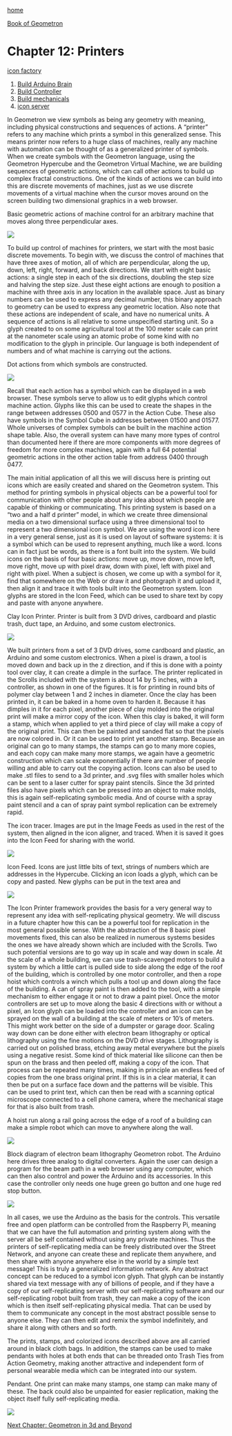 [home](index.html)

[Book of Geometron](scrolls/bookofgeometron.md)

# Chapter 12: Printers

[icon factory](scrolls/iconfactory.md)

1. [Build Arduino Brain](scrolls/brain.md)
2. [Build Controller](scrolls/controller.md)
3. [Build mechanicals](scrolls/mechanicals.md)
4. [icon server](iconserver/)

In Geometron we view symbols as being any geometry with meaning,
including physical constructions and sequences of actions. A “printer”
refers to any machine which prints a symbol in this generalized sense.
This means printer now refers to a huge class of machines, really any
machine with automation can be thought of as a generalized printer of
symbols. When we create symbols with the Geometron language, using the
Geometron Hypercube and the Geometron Virtual Machine, we are building
sequences of geometric actions, which can call other actions to build up
complex fractal constructions. One of the kinds of actions we can build
into this are discrete movements of machines, just as we use discrete
movements of a virtual machine when the cursor moves around on the
screen building two dimensional graphics in a web browser.


Basic geometric actions of machine control for an arbitrary machine
that moves along three perpendicular
axes.

![](https://i.imgur.com/NdlikVn.png)

To build up control of machines for printers, we start with the most
basic discrete movements. To begin with, we discuss the control of
machines that have three axes of motion, all of which are perpendicular,
along the up, down, left, right, forward, and back directions. We start
with eight basic actions: a single step in each of the six directions,
doubling the step size and halving the step size. Just these eight
actions are enough to position a machine with three axis in any location
in the available space. Just as binary numbers can be used to express
any decimal number, this binary approach to geometry can be used to
express any geometric location. Also note that these actions are
independent of scale, and have no numerical units. A sequence of actions
is all relative to some unspecified starting unit. So a glyph created to
on some agricultural tool at the 100 meter scale can print at the
nanometer scale using an atomic probe of some kind with no modification
to the glyph in principle. Our language is both independent of numbers
and of what machine is carrying out the actions.

Dot actions from which symbols are
constructed.

![](https://i.imgur.com/I0fqXva.png)

Recall that each action has a symbol which can be displayed in a web
browser. These symbols serve to allow us to edit glyphs which control
machine action. Glyphs like this can be used to create the shapes in the
range between addresses 0500 and 0577 in the Action Cube. These also
have symbols in the Symbol Cube in addresses between 01500 and 01577.
Whole universes of complex symbols can be built in the machine action
shape table. Also, the overall system can have many more types of
control than documented here if there are more components with more
degrees of freedom for more complex machines, again with a full 64
potential geometric actions in the other action table from address 0400
through 0477.

The main initial application of all this we will discuss here is
printing out icons which are easily created and shared on the Geometron
system. This method for printing symbols in physical objects can be a
powerful tool for communication with other people about any idea about
which people are capable of thinking or communicating. This printing
system is based on a “two and a half d printer” model, in which we
create three dimensional media on a two dimensional surface using a
three dimensional tool to represent a two dimensional icon symbol. We
are using the word icon here in a very general sense, just as it is used
on layout of software systems: it is a symbol which can be used to
represent anything, much like a word. Icons can in fact just be words,
as there is a font built into the system. We build icons on the basis of
four basic actions: move up, move down, move left, move right, move up
with pixel draw, down with pixel, left with pixel and right with pixel.
When a subject is chosen, we come up with a symbol for it, find that
somewhere on the Web or draw it and photograph it and upload it, then
align it and trace it with tools built into the Geometron system. Icon
glyphs are stored in the Icon Feed, which can be used to share text by
copy and paste with anyone anywhere.

Clay Icon Printer. Printer is built from 3 DVD drives, cardboard and
plastic trash, duct tape, an Arduino, and some custom
electronics.

![](https://i.imgur.com/NgelIKS.png)

We built printers from a set of 3 DVD drives, some cardboard and
plastic, an Arduino and some custom electronics. When a pixel is drawn,
a tool is moved down and back up in the z direction, and if this is done
with a pointy tool over clay, it can create a dimple in the surface. The
printer replicated in the Scrolls included with the system is about 14
by 5 inches, with a controller, as shown in one of the figures. It is
for printing in round bits of polymer clay between 1 and 2 inches in
diameter. Once the clay has been printed in, it can be baked in a home
oven to harden it. Because it has dimples in it for each pixel, another
piece of clay molded into the original print will make a mirror copy of
the icon. When this clay is baked, it will form a stamp, which when
applied to yet a third piece of clay will make a copy of the original
print. This can then be painted and sanded flat so that the pixels are
now colored in. Or it can be used to print yet another stamp. Because an
original can go to many stamps, the stamps can go to many more copies,
and each copy can make many more stamps, we again have a geometric
construction which can scale exponentially if there are number of people
willing and able to carry out the copying action. Icons can also be used
to make .stl files to send to a 3d printer, and .svg files with smaller
holes which can be sent to a laser cutter for spray paint stencils.
Since the 3d printed files also have pixels which can be pressed into an
object to make molds, this is again self-replicating symbolic media. And
of course with a spray paint stencil and a can of spray paint symbol
replication can be extremely rapid.


The icon tracer. Images are put in the Image Feeds as used in the rest
of the system, then aligned in the icon aligner, and traced. When it is
saved it goes into the Icon Feed for sharing with the
world.


![](https://i.imgur.com/XT2wCHF.png)

Icon Feed. Icons are just little bits of text, strings of numbers
which are addresses in the Hypercube. Clicking an icon loads a glyph,
which can be copy and pasted. New glyphs can be put in the text area and


![](https://i.imgur.com/c4YhkE2.png)

The Icon Printer framework provides the basis for a very general way to
represent any idea with self-replicating physical geometry. We will
discuss in a future chapter how this can be a powerful tool for
replication in the most general possible sense. With the abstraction of
the 8 basic pixel movements fixed, this can also be realized in numerous
systems besides the ones we have already shown which are included with
the Scrolls. Two such potential versions are to go way up in scale and
way down in scale. At the scale of a whole building, we can use
trash-scavenged motors to build a system by which a little cart is
pulled side to side along the edge of the roof of the building, which is
controlled by one motor controller, and then a rope hoist which controls
a winch which pulls a tool up and down along the face of the building. A
can of spray paint is then added to the tool, with a simple mechanism to
either engage it or not to draw a paint pixel. Once the motor
controllers are set up to move along the basic 4 directions with or
without a pixel, an Icon glyph can be loaded into the controller and an
icon can be sprayed on the wall of a building at the scale of meters or
10’s of meters. This might work better on the side of a dumpster or
garage door. Scaling way down can be done either with electron beam
lithography or optical lithography using the fine motions on the DVD
drive stages. Lithography is carried out on polished brass, etching away
metal everywhere but the pixels using a negative resist. Some kind of
thick material like silicone can then be spun on the brass and then
peeled off, making a copy of the icon. That process can be repeated many
times, making in principle an endless feed of copies from the one brass
original print. If this is in a clear material, it can then be put on a
surface face down and the patterns will be visible. This can be used to
print text, which can then be read with a scanning optical microscope
connected to a cell phone camera, where the mechanical stage for that is
also built from trash.


A hoist run along a rail going across the edge of a roof of a building
can make a simple robot which can move to anywhere along the
wall.

![](https://i.imgur.com/rIspZgs.png)

Block diagram of electron beam lithography Geometron robot. The
Arduino here drives three analog to digital converters. Again the user
can design a program for the beam path in a web browser using any
computer, which can then also control and power the Arduino and its
accessories. In this case the controller only needs one huge green go
button and one huge red stop
button.

![](https://i.imgur.com/8OcXey1.png)

In all cases, we use the Arduino as the basis for the controls. This
versatile free and open platform can be controlled from the Raspberry
Pi, meaning that we can have the full automation and printing system
along with the server all be self contained without using any private
machines. Thus the printers of self-replicating media can be freely
distributed over the Street Network, and anyone can create these and
replicate them anywhere, and then share with anyone anywhere else in the
world by a simple text message! This is truly a generalized information
network. Any abstract concept can be reduced to a symbol icon glyph.
That glyph can be instantly shared via text message with any of billions
of people, and if they have a copy of our self-replicating server with
our self-replicating software and our self-replicating robot built from
trash, they can make a copy of the icon which is then itself
self-replicating physical media. That can be used by them to communicate
any concept in the most abstract possible sense to anyone else. They can
then edit and remix the symbol indefinitely, and share it along with
others and so forth.

The prints, stamps, and colorized icons described above are all carried
around in black cloth bags. In addition, the stamps can be used to make
pendants with holes at both ends that can be threaded onto Trash Ties
from Action Geometry, making another attractive and independent form of
personal wearable media which can be integrated into our system.

Pendant. One print can make many stamps, one stamp can make many of
these. The back could also be unpainted for easier replication, making
the object itself fully self-replicating
media.

![](https://i.imgur.com/K1w4bk8.png)

[Next Chapter: Geometron in 3d and Beyond](scrolls/geometron3d.md)

